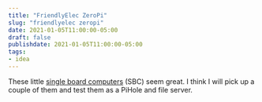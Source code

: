 ```yaml
---
title: "FriendlyElec ZeroPi"
slug: "friendlyelec zeropi"
date: 2021-01-05T11:00:00-05:00
draft: false
publishdate: 2021-01-05T11:00:00-05:00
tags:
- idea
---
```


These little [single board computers](https://www.friendlyarm.com/index.php?route=product/product&product_id=266) (SBC) seem great. I think I will pick up a couple of them and test them as a PiHole and file server.<!--more-->
